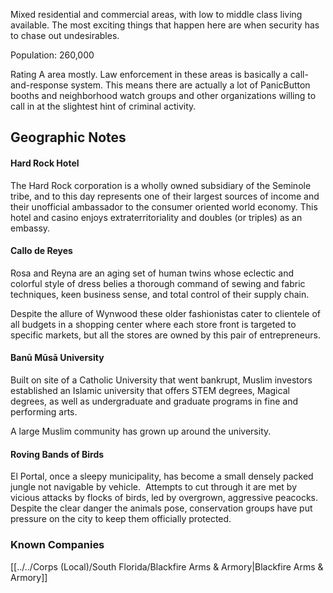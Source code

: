 Mixed residential and commercial areas, with low to middle class living available. The most exciting things that happen here are when security has to chase out undesirables.  
  
Population: 260,000  
  
Rating A area mostly. Law enforcement in these areas is basically a call-and-response system. This means there are actually a lot of PanicButton booths and neighborhood watch groups and other organizations willing to call in at the slightest hint of criminal activity.

## Geographic Notes

#### Hard Rock Hotel

The Hard Rock corporation is a wholly owned subsidiary of the Seminole tribe, and to this day represents one of their largest sources of income and their unofficial ambassador to the consumer oriented world economy. This hotel and casino enjoys extraterritoriality and doubles (or triples) as an embassy.

#### Callo de Reyes

Rosa and Reyna are an aging set of human twins whose eclectic and colorful style of dress belies a thorough command of sewing and fabric techniques, keen business sense, and total control of their supply chain.   
  
Despite the allure of Wynwood these older fashionistas cater to clientele of all budgets in a shopping center where each store front is targeted to specific markets, but all the stores are owned by this pair of entrepreneurs.

#### Banū Mūsā University

Built on site of a Catholic University that went bankrupt, Muslim investors established an Islamic university that offers STEM degrees, Magical degrees, as well as undergraduate and graduate programs in fine and performing arts.  
  
A large Muslim community has grown up around the university.

#### Roving Bands of Birds

El Portal, once a sleepy municipality, has become a small densely packed jungle not navigable by vehicle.  Attempts to cut through it are met by vicious attacks by flocks of birds, led by overgrown, aggressive peacocks. Despite the clear danger the animals pose, conservation groups have put pressure on the city to keep them officially protected.

### Known Companies
[[../../Corps (Local)/South Florida/Blackfire Arms & Armory|Blackfire Arms & Armory]]